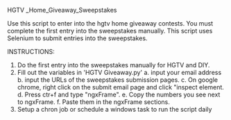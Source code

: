 HGTV _Home_Giveaway_Sweepstakes


Use this script to enter into the hgtv home giveaway contests.
You must complete the first entry into the sweepstakes manually.
This script uses Selenium to submit entries into the sweepstakes.


INSTRUCTIONS:
1. Do the first entry into the sweepstakes manually for HGTV and DIY.
2. Fill out the variables in 'HGTV Giveaway.py'
    a. input your email address
    b. input the URLs of the sweepstakes submission pages.
    c. On google chrome, right click on the submit email page and click "inspect element.
    d. Press ctr+f and type "ngxFrame".
    e. Copy the numbers you see next to ngxFrame.
    f. Paste them in the ngxFrame sections.
3. Setup a chron job or schedule a windows task to run the script daily
